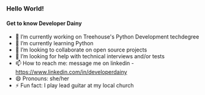 ### Hello World! 

#### Get to know Developer Dainy

- 🔭 I’m currently working on Treehouse's Python Development techdegree 
- 🌱 I’m currently learning Python
- 👯 I’m looking to collaborate on open source projects
- 🤔 I’m looking for help with technical interviews and/or tests
- 📫 How to reach me: message me on linkedin - https://www.linkedin.com/in/developerdainy
- 😄 Pronouns: she/her
- ⚡ Fun fact: I play lead guitar at my local church

